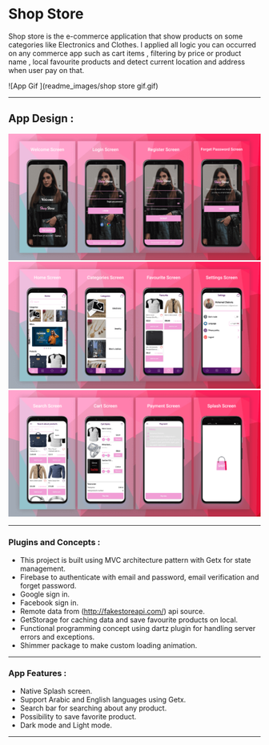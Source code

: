 # Shop Store

Shop store is the e-commerce application that show products on some categories like Electronics and Clothes.
I applied all logic you can occurred on any commerce app such as cart items , filtering by price or product name , local favourite products and detect current location and address when user pay on that.

![App Gif ](readme_images/shop store gif.gif)

-----------------------------------------------------------------------------

## App Design :
![Preview](readme_images/shop-mocup-1.png)
![Preview](readme_images/shop-mocup-2.png)
![Preview](readme_images/shop-mocup-3.png)

-----------------------------------------------------------------------------

### Plugins and Concepts :

- This project is built using MVC architecture pattern with Getx for state management.
- Firebase to authenticate with email and password, email verification and forget password.
- Google sign in.
- Facebook sign in.
- Remote data from (http://fakestoreapi.com/) api source.
- GetStorage for caching data and save favourite products on local.
- Functional programming concept using dartz plugin for handling server errors and exceptions.
- Shimmer package to make custom loading animation.

-----------------------------------------------------------------------------

### App Features :

- Native Splash screen.
- Support Arabic and English languages using Getx.
- Search bar for searching about any product.
- Possibility to save favorite product.
- Dark mode and Light mode.

-----------------------------------------------------------------------------
